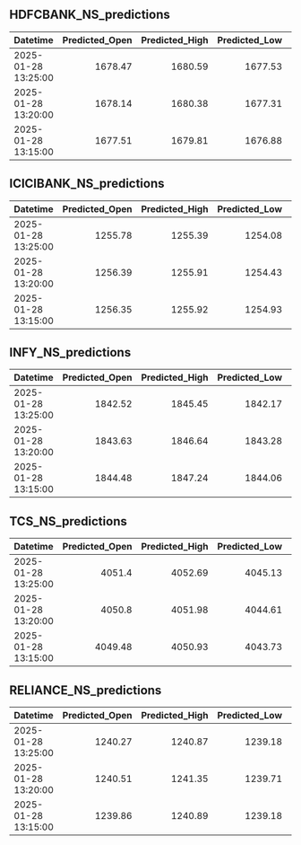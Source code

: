 ## HDFCBANK_NS_predictions
| Datetime            |   Predicted_Open |   Predicted_High |   Predicted_Low |   Predicted_Close |   Predicted_Volume |
|:--------------------|-----------------:|-----------------:|----------------:|------------------:|-------------------:|
| 2025-01-28 13:25:00 |          1678.47 |          1680.59 |         1677.53 |           1679.62 |            83809.7 |
| 2025-01-28 13:20:00 |          1678.14 |          1680.38 |         1677.31 |           1679.31 |            83933.1 |
| 2025-01-28 13:15:00 |          1677.51 |          1679.81 |         1676.88 |           1678.74 |            85529   |

## ICICIBANK_NS_predictions
| Datetime            |   Predicted_Open |   Predicted_High |   Predicted_Low |   Predicted_Close |   Predicted_Volume |
|:--------------------|-----------------:|-----------------:|----------------:|------------------:|-------------------:|
| 2025-01-28 13:25:00 |          1255.78 |          1255.39 |         1254.08 |           1255.9  |             114035 |
| 2025-01-28 13:20:00 |          1256.39 |          1255.91 |         1254.43 |           1256.44 |             113340 |
| 2025-01-28 13:15:00 |          1256.35 |          1255.92 |         1254.93 |           1256.49 |             129572 |

## INFY_NS_predictions
| Datetime            |   Predicted_Open |   Predicted_High |   Predicted_Low |   Predicted_Close |   Predicted_Volume |
|:--------------------|-----------------:|-----------------:|----------------:|------------------:|-------------------:|
| 2025-01-28 13:25:00 |          1842.52 |          1845.45 |         1842.17 |           1843.09 |            36365.6 |
| 2025-01-28 13:20:00 |          1843.63 |          1846.64 |         1843.28 |           1844.23 |            38705.3 |
| 2025-01-28 13:15:00 |          1844.48 |          1847.24 |         1844.06 |           1845.17 |            43787.4 |

## TCS_NS_predictions
| Datetime            |   Predicted_Open |   Predicted_High |   Predicted_Low |   Predicted_Close |   Predicted_Volume |
|:--------------------|-----------------:|-----------------:|----------------:|------------------:|-------------------:|
| 2025-01-28 13:25:00 |          4051.4  |          4052.69 |         4045.13 |           4051.6  |            35642.8 |
| 2025-01-28 13:20:00 |          4050.8  |          4051.98 |         4044.61 |           4051.04 |            36814.5 |
| 2025-01-28 13:15:00 |          4049.48 |          4050.93 |         4043.73 |           4049.85 |            37580.1 |

## RELIANCE_NS_predictions
| Datetime            |   Predicted_Open |   Predicted_High |   Predicted_Low |   Predicted_Close |   Predicted_Volume |
|:--------------------|-----------------:|-----------------:|----------------:|------------------:|-------------------:|
| 2025-01-28 13:25:00 |          1240.27 |          1240.87 |         1239.18 |           1240.75 |             145581 |
| 2025-01-28 13:20:00 |          1240.51 |          1241.35 |         1239.71 |           1241.1  |             146923 |
| 2025-01-28 13:15:00 |          1239.86 |          1240.89 |         1239.18 |           1240.43 |             147387 |

